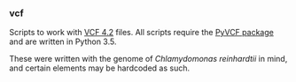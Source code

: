 ### vcf

Scripts to work with [VCF 4.2](https://samtools.github.io/hts-specs/VCFv4.2.pdf) files. All scripts require the [PyVCF package](https://pyvcf.readthedocs.io/en/latest/) and are written in Python 3.5.

These were written with the genome of _Chlamydomonas reinhardtii_ in mind, and certain elements may be hardcoded as such.
